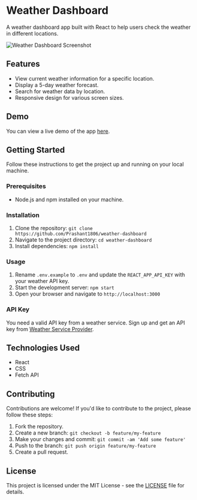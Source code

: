 # Weather Dashboard

A weather dashboard app built with React to help users check the weather in different locations.

![Weather Dashboard Screenshot](screenshot.png)

## Features

- View current weather information for a specific location.
- Display a 5-day weather forecast.
- Search for weather data by location.
- Responsive design for various screen sizes.

## Demo

You can view a live demo of the app [here](https://your-demo-url.com).

## Getting Started

Follow these instructions to get the project up and running on your local machine.

### Prerequisites

- Node.js and npm installed on your machine.

### Installation

1. Clone the repository: `git clone https://github.com/Prashant1806/weather-dashboard`
2. Navigate to the project directory: `cd weather-dashboard`
3. Install dependencies: `npm install`

### Usage

1. Rename `.env.example` to `.env` and update the `REACT_APP_API_KEY` with your weather API key.
2. Start the development server: `npm start`
3. Open your browser and navigate to `http://localhost:3000`

### API Key

You need a valid API key from a weather service. Sign up and get an API key from [Weather Service Provider](https://weather-service-provider.com).

## Technologies Used

- React
- CSS
- Fetch API

## Contributing

Contributions are welcome! If you'd like to contribute to the project, please follow these steps:

1. Fork the repository.
2. Create a new branch: `git checkout -b feature/my-feature`
3. Make your changes and commit: `git commit -am 'Add some feature'`
4. Push to the branch: `git push origin feature/my-feature`
5. Create a pull request.

## License

This project is licensed under the MIT License - see the [LICENSE](LICENSE) file for details.

